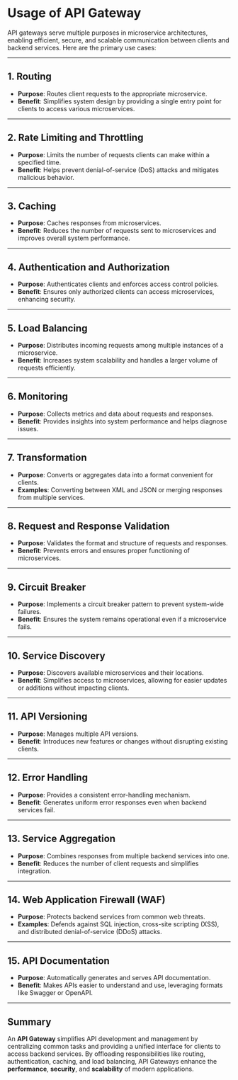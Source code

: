 # Usage of API Gateway

API gateways serve multiple purposes in microservice architectures, enabling efficient, secure, and scalable communication between clients and backend services. Here are the primary use cases:

---

## 1. Routing
- **Purpose**: Routes client requests to the appropriate microservice.
- **Benefit**: Simplifies system design by providing a single entry point for clients to access various microservices.

---

## 2. Rate Limiting and Throttling
- **Purpose**: Limits the number of requests clients can make within a specified time.
- **Benefit**: Helps prevent denial-of-service (DoS) attacks and mitigates malicious behavior.

---

## 3. Caching
- **Purpose**: Caches responses from microservices.
- **Benefit**: Reduces the number of requests sent to microservices and improves overall system performance.

---

## 4. Authentication and Authorization
- **Purpose**: Authenticates clients and enforces access control policies.
- **Benefit**: Ensures only authorized clients can access microservices, enhancing security.

---

## 5. Load Balancing
- **Purpose**: Distributes incoming requests among multiple instances of a microservice.
- **Benefit**: Increases system scalability and handles a larger volume of requests efficiently.

---

## 6. Monitoring
- **Purpose**: Collects metrics and data about requests and responses.
- **Benefit**: Provides insights into system performance and helps diagnose issues.

---

## 7. Transformation
- **Purpose**: Converts or aggregates data into a format convenient for clients.
- **Examples**: Converting between XML and JSON or merging responses from multiple services.

---

## 8. Request and Response Validation
- **Purpose**: Validates the format and structure of requests and responses.
- **Benefit**: Prevents errors and ensures proper functioning of microservices.

---

## 9. Circuit Breaker
- **Purpose**: Implements a circuit breaker pattern to prevent system-wide failures.
- **Benefit**: Ensures the system remains operational even if a microservice fails.

---

## 10. Service Discovery
- **Purpose**: Discovers available microservices and their locations.
- **Benefit**: Simplifies access to microservices, allowing for easier updates or additions without impacting clients.

---

## 11. API Versioning
- **Purpose**: Manages multiple API versions.
- **Benefit**: Introduces new features or changes without disrupting existing clients.

---

## 12. Error Handling
- **Purpose**: Provides a consistent error-handling mechanism.
- **Benefit**: Generates uniform error responses even when backend services fail.

---

## 13. Service Aggregation
- **Purpose**: Combines responses from multiple backend services into one.
- **Benefit**: Reduces the number of client requests and simplifies integration.

---

## 14. Web Application Firewall (WAF)
- **Purpose**: Protects backend services from common web threats.
- **Examples**: Defends against SQL injection, cross-site scripting (XSS), and distributed denial-of-service (DDoS) attacks.

---

## 15. API Documentation
- **Purpose**: Automatically generates and serves API documentation.
- **Benefit**: Makes APIs easier to understand and use, leveraging formats like Swagger or OpenAPI.

---

## Summary

An **API Gateway** simplifies API development and management by centralizing common tasks and providing a unified interface for clients to access backend services. By offloading responsibilities like routing, authentication, caching, and load balancing, API Gateways enhance the **performance**, **security**, and **scalability** of modern applications.
